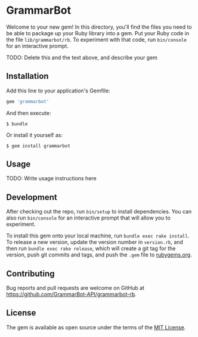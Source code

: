 # GrammarBot

Welcome to your new gem! In this directory, you'll find the files you need to be able to package up your Ruby library into a gem. Put your Ruby code in the file `lib/grammarbot/rb`. To experiment with that code, run `bin/console` for an interactive prompt.

TODO: Delete this and the text above, and describe your gem

## Installation

Add this line to your application's Gemfile:

```ruby
gem 'grammarbot'
```

And then execute:

    $ bundle

Or install it yourself as:

    $ gem install grammarbot

## Usage

TODO: Write usage instructions here

## Development

After checking out the repo, run `bin/setup` to install dependencies. You can also run `bin/console` for an interactive prompt that will allow you to experiment.

To install this gem onto your local machine, run `bundle exec rake install`. To release a new version, update the version number in `version.rb`, and then run `bundle exec rake release`, which will create a git tag for the version, push git commits and tags, and push the `.gem` file to [rubygems.org](https://rubygems.org).

## Contributing

Bug reports and pull requests are welcome on GitHub at https://github.com/GrammarBot-API/grammarbot-rb.


## License

The gem is available as open source under the terms of the [MIT License](http://opensource.org/licenses/MIT).

